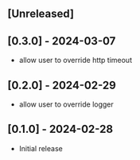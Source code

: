 ## [Unreleased]

## [0.3.0] - 2024-03-07
- allow user to override http timeout

## [0.2.0] - 2024-02-29
- allow user to override logger

## [0.1.0] - 2024-02-28
- Initial release

